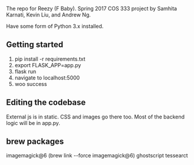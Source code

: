 The repo for Reezy (F Baby). Spring 2017 COS 333 project by Samhita Karnati, Kevin Liu, and Andrew Ng.

Have some form of Python 3.x installed.

## Getting started
1. pip install -r requirements.txt
2. export FLASK_APP=app.py
3. flask run
4. navigate to localhost:5000
5. woo success

## Editing the codebase
External js is in static. CSS and images go there too. Most of the backend logic will be in app.py.

## brew packages
imagemagick@6 (brew link --force imagemagick@6)
ghostscript
tessearct